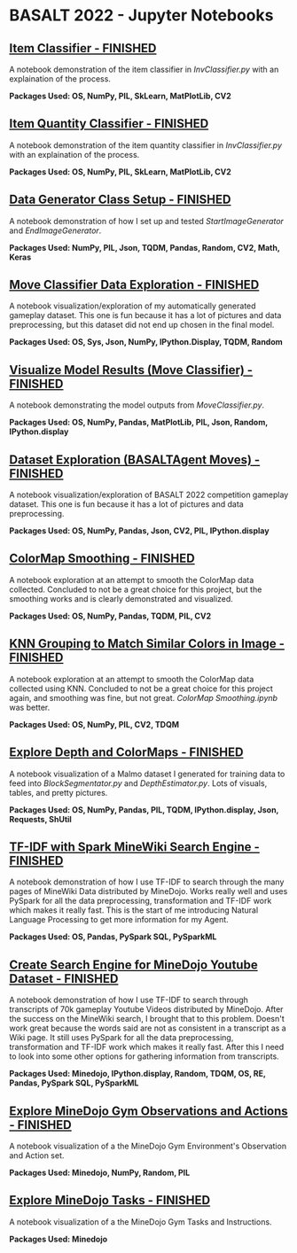 # BASALT 2022 - Jupyter Notebooks

## [Item Classifier - FINISHED](<https://github.com/chaseabrown/BASALT2022/blob/master/notebooks/Item Classifier.ipynb>) 

A notebook demonstration of the item classifier in *InvClassifier.py* with an explaination of the process.

**Packages Used: OS, NumPy, PIL, SkLearn, MatPlotLib, CV2**

## [Item Quantity Classifier - FINISHED](<https://github.com/chaseabrown/BASALT2022/blob/master/notebooks/Item Quantity Classifier.ipynb>) 

A notebook demonstration of the item quantity classifier in *InvClassifier.py* with an explaination of the process.

**Packages Used: OS, NumPy, PIL, SkLearn, MatPlotLib, CV2**

## [Data Generator Class Setup - FINISHED](<https://github.com/chaseabrown/BASALT2022/blob/master/notebooks/Data Generator Class Setup.ipynb>) 

A notebook demonstration of how I set up and tested *StartImageGenerator* and *EndImageGenerator*. 

**Packages Used: NumPy, PIL, Json, TQDM, Pandas, Random, CV2, Math, Keras**

## [Move Classifier Data Exploration - FINISHED](<https://github.com/chaseabrown/BASALT2022/blob/master/notebooks/Move Classifier Data Exploration.ipynb>) 

A notebook visualization/exploration of my automatically generated gameplay dataset. This one is fun because it has a lot of pictures and data preprocessing, but this dataset did not end up chosen in the final model.

**Packages Used: OS, Sys, Json, NumPy, IPython.Display, TQDM, Random**

## [Visualize Model Results (Move Classifier) - FINISHED](<https://github.com/chaseabrown/BASALT2022/blob/master/notebooks/Visualize Model Results (Move Classifier).ipynb>) 

A notebook demonstrating the model outputs from *MoveClassifier.py*. 

**Packages Used: OS, NumPy, Pandas, MatPlotLib, PIL, Json, Random, IPython.display**

## [Dataset Exploration (BASALTAgent Moves) - FINISHED](<https://github.com/chaseabrown/BASALT2022/blob/master/notebooks/Dataset Exploration (BASALTAgent Moves).ipynb>) 

A notebook visualization/exploration of BASALT 2022 competition gameplay dataset. This one is fun because it has a lot of pictures and data preprocessing.

**Packages Used: OS, NumPy, Pandas, Json, CV2, PIL, IPython.display**
  
## [ColorMap Smoothing - FINISHED](<https://github.com/chaseabrown/BASALT2022/blob/master/notebooks/ColorMap Smoothing.ipynb>) 

A notebook exploration at an attempt to smooth the ColorMap data collected. Concluded to not be a great choice for this project, but the smoothing works and is clearly demonstrated and visualized.

**Packages Used: OS, NumPy, Pandas, TQDM, PIL, CV2**
  
## [KNN Grouping to Match Similar Colors in Image - FINISHED](<https://github.com/chaseabrown/BASALT2022/blob/master/notebooks/KNN Grouping to Match Similar Colors in Image.ipynb>) 

A notebook exploration at an attempt to smooth the ColorMap data collected using KNN. Concluded to not be a great choice for this project again, and smoothing was fine, but not great. *ColorMap Smoothing.ipynb* was better.

**Packages Used: OS, NumPy, PIL, CV2, TDQM**
  
## [Explore Depth and ColorMaps - FINISHED](<https://github.com/chaseabrown/BASALT2022/blob/master/notebooks/Explore Depth and ColorMaps.ipynb>) 

A notebook visualization of a Malmo dataset I generated for training data to feed into *BlockSegmentator.py* and *DepthEstimator.py*. Lots of visuals, tables, and pretty pictures.

**Packages Used: OS, NumPy, Pandas, PIL, TQDM, IPython.display, Json, Requests, ShUtil**
  
## [TF-IDF with Spark MineWiki Search Engine - FINISHED](<https://github.com/chaseabrown/BASALT2022/blob/master/notebooks/TF-IDF with Spark MineWiki Search Engine.ipynb>) 

A notebook demonstration of how I use TF-IDF to search through the many pages of MineWiki Data distributed by MineDojo. Works really well and uses PySpark for all the data preprocessing, transformation and TF-IDF work which makes it really fast. This is the start of me introducing Natural Language Processing to get more information for my Agent.

**Packages Used: OS, Pandas, PySpark SQL, PySparkML**

## [Create Search Engine for MineDojo Youtube Dataset - FINISHED](<https://github.com/chaseabrown/BASALT2022/blob/master/notebooks/Create Search Engine for MineDojo Youtube Dataset.ipynb>) 

A notebook demonstration of how I use TF-IDF to search through transcripts of 70k gameplay Youtube Videos distributed by MineDojo. After the success on the MineWiki search, I brought that to this problem. Doesn't work great because the words said are not as consistent in a transcript as a Wiki page. It still uses PySpark for all the data preprocessing, transformation and TF-IDF work which makes it really fast. After this I need to look into some other options for gathering information from transcripts.

**Packages Used: Minedojo, IPython.display, Random, TDQM, OS, RE, Pandas, PySpark SQL, PySparkML**

## [Explore MineDojo Gym Observations and Actions - FINISHED](<https://github.com/chaseabrown/BASALT2022/blob/master/notebooks/Explore MineDojo Gym Observations and Actions.ipynb>) 

A notebook visualization of a the MineDojo Gym Environment's Observation and Action set. 

**Packages Used: Minedojo, NumPy, Random, PIL**
  
## [Explore MineDojo Tasks - FINISHED](<https://github.com/chaseabrown/BASALT2022/blob/master/notebooks/Explore Depth and ColorMaps.ipynb>) 

A notebook visualization of a the MineDojo Gym Tasks and Instructions.

**Packages Used: Minedojo**
